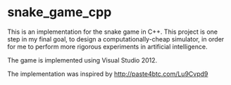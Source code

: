 # snake_game_cpp
This is an implementation for the snake game in C++. This project is one step in my final goal, to design a computationally-cheap simulator, in order for me to perform more rigorous experiments in artificial intelligence.

The game is implemented using Visual Studio 2012.

The implementation was inspired by 
http://paste4btc.com/Lu9Cvpd9

